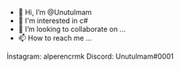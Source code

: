 - 👋 Hi, I’m @Unutulmam
- 👀 I'm interested in c# 
- 💞️ I’m looking to collaborate on ...
- 📫 How to reach me ...

İnstagram: alperencrmk
Discord: Unutulmam#0001
